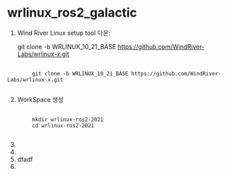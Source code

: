 # wrlinux_ros2_galactic

1. Wind River Linux setup tool 다운:

    git clone -b WRLINUX_10_21_BASE https://github.com/WindRiver-Labs/wrlinux-x.git
   
<pre>
    <code>
        git clone -b WRLINUX_10_21_BASE https://github.com/WindRiver-Labs/wrlinux-x.git
    </code>
</pre>
2. WorkSpace 생성
<pre>
    <code>
        mkdir wrlinux-ros2-2021
        cd wrlinux-ros2-2021
    </code>
</pre>
3. 
4.  
5. dfadf
6. 
